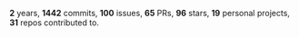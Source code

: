 **2** years, **1442** commits, **100** issues, **65** PRs, **96** stars, **19** personal projects, **31** repos contributed to.
